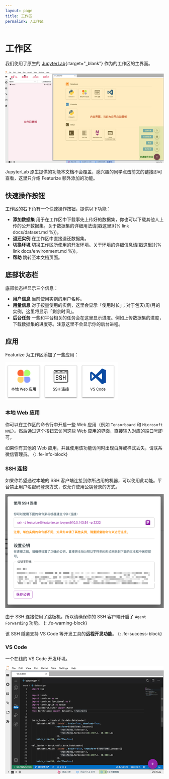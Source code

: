 ```yaml
---
layout: page
title: 工作区
permalink: /工作区
---
```


# 工作区

我们使用了原生的 [JupyterLab](https://jupyterlab.readthedocs.io/en/stable/){:target="_blank"} 作为的工作区的主界面。

![](/asset/workspace.png)

JupyterLab 原生提供的功能本文档不会覆盖，感兴趣的同学点击前文的链接即可查看，这里只介绍 Featurize 额外添加的功能。

## 快速操作按钮

工作区的右下角有一个快速操作按钮，提供以下功能：

* **添加数据集** 用于在工作区中下载事先上传好的数据集，你也可以下载其他人上传的公开数据集。关于数据集的详细用法请[戳这里]({% link docs/dataset.md %})。
* **退还实例** 在工作区中直接退还数据集。
* **切换环境** 切换工作区所使用的开发环境。关于环境的详细信息请[戳这里]({% link docs/environment.md %})。
* **帮助** 跳转至本文档页面。

## 底部状态栏

底部状态栏显示三个信息：

* **用户信息** 当前使用实例的用户名称。
* **用量信息** 对于按量使用的实例，这里会显示「使用时长」；对于包天/周/月的实例，这里将显示「剩余时间」。
* **后台任务** 一些和平台相关的任务会在这里显示进度。例如上传数据集的进度，下载数据集的进度等。注意这里不会显示你的后台进程。

## 应用

Featurize 为工作区添加了一些应用：

![](/asset/featurize-app.png)

### 本地 Web 应用

你可以在工作区的命令行中开启一些 Web 应用（例如 `Tensorboard` 和 `Microsoft NNI`）。然后通过这个按钮去访问这些 Web 应用的界面，直接输入对应的端口号即可。

如果你有其他的 Web 应用，并且使用该功能访问时出现白屏或样式丢失，请联系微信管理员。
{: .fe-info-block}

### SSH 连接

如果你希望通过本地的 SSH 客户端连接到你所占用的机器，可以使用此功能。平台禁止用户名密码登录方式，仅允许使用公钥登录的方式。

![](/asset/ssh.png)

由于 SSH 连接使用了跳板机，所以请确保你的 SSH 客户端开启了 `Agent Forwarding` 功能。
{: .fe-warning-block}

该 SSH 隧道支持 VS Code 等开发工具的**远程开发功能**。
{: .fe-success-block}

### VS Code

一个在线的 VS Code 开发环境。

![](/asset/online-vscode.png)
